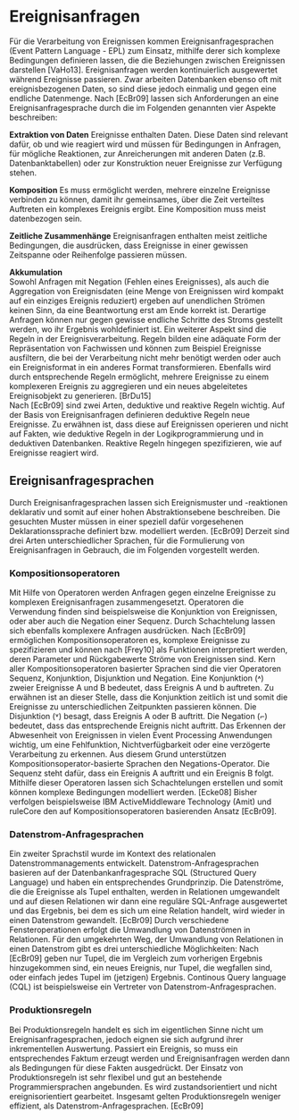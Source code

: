 # Ereignisanfragen
Für die Verarbeitung von Ereignissen kommen Ereignisanfragesprachen (Event Pattern Language - EPL) zum Einsatz, mithilfe derer sich komplexe Bedingungen definieren lassen, die die Beziehungen zwischen Ereignissen darstellen [VaHo13].
Ereignisanfragen werden kontinuierlich ausgewertet während Ereignisse passieren. Zwar arbeiten Datenbanken ebenso oft mit ereignisbezogenen Daten, so sind diese jedoch einmalig und gegen eine endliche Datenmenge.
Nach [EcBr09] lassen sich Anforderungen an eine Ereignisanfragesprache durch die im Folgenden genannten vier Aspekte beschreiben: 

**Extraktion von Daten** 
Ereignisse enthalten Daten. Diese Daten sind relevant dafür, ob und wie reagiert wird und müssen für Bedingungen in Anfragen, für mögliche Reaktionen, zur Anreicherungen mit anderen Daten (z.B. Datenbanktabellen) oder zur Konstruktion neuer Ereignisse zur Verfügung stehen. 

**Komposition**
Es muss ermöglicht werden, mehrere einzelne Ereignisse verbinden zu können, damit ihr gemeinsames, über die Zeit verteiltes Auftreten ein komplexes Ereignis ergibt. Eine Komposition muss meist datenbezogen sein. 

**Zeitliche Zusammenhänge** 
Ereignisanfragen enthalten meist zeitliche Bedingungen, die ausdrücken, dass Ereignisse in einer gewissen Zeitspanne oder Reihenfolge passieren müssen. 

**Akkumulation**  
Sowohl Anfragen mit Negation (Fehlen eines Ereignisses), als auch die Aggregation von Ereignisdaten (eine Menge von Ereignissen wird kompakt auf ein einziges Ereignis reduziert) ergeben auf unendlichen Strömen keinen Sinn, da eine Beantwortung erst am Ende korrekt ist. Derartige Anfragen können nur gegen gewisse endliche Schritte des Stroms gestellt werden, wo ihr Ergebnis wohldefiniert ist. 
Ein weiterer Aspekt sind die Regeln in der Ereignisverarbeitung. Regeln bilden eine adäquate Form der Repräsentation von Fachwissen und können zum Beispiel Ereignisse ausfiltern, die bei der Verarbeitung nicht mehr benötigt werden oder auch ein Ereignisformat in ein anderes Format transformieren. Ebenfalls wird durch entsprechende Regeln ermöglicht, mehrere Ereignisse zu einem komplexeren Ereignis zu aggregieren und ein neues abgeleitetes Ereignisobjekt zu generieren. [BrDu15]  
Nach [EcBr09] sind zwei Arten, deduktive und reaktive Regeln wichtig. Auf der Basis von Ereignisanfragen definieren deduktive Regeln neue Ereignisse. Zu erwähnen ist, dass diese auf Ereignissen operieren und nicht auf Fakten, wie deduktive Regeln in der Logikprogrammierung und in deduktiven Datenbanken.
Reaktive Regeln hingegen spezifizieren, wie auf Ereignisse reagiert wird.

## Ereignisanfragesprachen
Durch Ereignisanfragesprachen lassen sich Ereignismuster und -reaktionen deklarativ und somit auf einer hohen Abstraktionsebene beschreiben. Die gesuchten Muster müssen in einer speziell dafür vorgesehenen Deklarationssprache definiert bzw. modelliert werden. [EcBr09]
Derzeit sind drei Arten unterschiedlicher Sprachen, für die Formulierung von Ereignisanfragen in Gebrauch, die im Folgenden vorgestellt werden. 

### Kompositionsoperatoren 
Mit Hilfe von Operatoren werden Anfragen gegen einzelne Ereignisse zu komplexen Ereignisanfragen zusammengesetzt. Operatoren die Verwendung finden sind beispielsweise die Konjunktion von Ereignissen, oder aber auch die Negation einer Sequenz. Durch Schachtelung lassen sich ebenfalls komplexere Anfragen ausdrücken. Nach [EcBr09] ermöglichen Kompositionsoperatoren es, komplexe Ereignisse zu spezifizieren und können nach [Frey10] als Funktionen interpretiert werden, deren Parameter und Rückgabewerte Ströme von Ereignissen sind. 
Kern aller Kompositionsoperatoren basierter Sprachen sind die vier Operatoren Sequenz, Konjunktion, Disjunktion und Negation. Eine Konjunktion (˄) zweier Ereignisse A und B bedeutet, dass Ereignis A und b auftreten. Zu erwähnen ist an dieser Stelle, dass die Konjunktion zeitlich ist und somit die Ereignisse zu unterschiedlichen Zeitpunkten passieren können.
Die Disjunktion (˅) besagt, dass Ereignis A oder B auftritt. Die Negation (⌐) bedeutet, dass das entsprechende Ereignis nicht auftritt. Das Erkennen der Abwesenheit von Ereignissen in vielen Event Processing Anwendungen wichtig, um eine Fehlfunktion, Nichtverfügbarkeit oder eine verzögerte Verarbeitung zu erkennen. Aus diesem Grund unterstützen Kompositionsoperator-basierte Sprachen den Negations-Operator. Die Sequenz steht dafür, dass ein Ereignis A auftritt und ein Ereignis B folgt. Mithilfe dieser Operatoren lassen sich Schachtelungen erstellen und somit können komplexe Bedingungen modelliert werden. [Ecke08]
Bisher verfolgen beispielsweise IBM ActiveMiddleware Technology (Amit) und ruleCore den auf Kompositionsoperatoren basierenden Ansatz [EcBr09].

### Datenstrom-Anfragesprachen 
Ein zweiter Sprachstil wurde im Kontext des relationalen Datenstrommanagements entwickelt. 
Datenstrom-Anfragesprachen basieren auf der Datenbankanfragesprache SQL (Structured Query Language) und haben ein entsprechendes Grundprinzip. Die Datenströme, die die Ereignisse als Tupel enthalten, werden in Relationen umgewandelt und auf diesen Relationen wir dann eine reguläre SQL-Anfrage ausgewertet und das Ergebnis, bei dem es sich um eine Relation handelt, wird wieder in einen Datenstrom gewandelt. [EcBr09]
Durch verschiedene Fensteroperationen erfolgt die Umwandlung von Datenströmen in Relationen. Für den umgekehrten Weg, der Umwandlung von Relationen in einen Datenstrom gibt es drei unterschiedliche Möglichkeiten: Nach [EcBr09] geben nur Tupel, die im Vergleich zum vorherigen Ergebnis hinzugekommen sind, ein neues Ereignis, nur Tupel, die wegfallen sind, oder einfach jedes Tupel im (jetzigen) Ergebnis. 
Continous Query language (CQL) ist beispielsweise ein Vertreter von Datenstrom-Anfragesprachen. 

### Produktionsregeln 
Bei Produktionsregeln handelt es sich im eigentlichen Sinne nicht um Ereignisanfragesprachen, jedoch eignen sie sich aufgrund ihrer inkrementellen Auswertung.
Passiert ein Ereignis, so muss ein entsprechendes Faktum erzeugt werden und Ereignisanfragen werden dann als Bedingungen für diese Fakten ausgedrückt. 
Der Einsatz von Produktionsregeln ist sehr flexibel und gut an bestehende Programmiersprachen angebunden. Es wird zustandsorientiert und nicht ereignisorientiert gearbeitet.
Insgesamt gelten Produktionsregeln weniger effizient, als Datenstrom-Anfragesprachen. [EcBr09]


